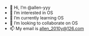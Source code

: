 - 👋 Hi, I’m @allen-yyy
- 👀 I’m interested in OS
- 🌱 I’m currently learning OS
- 💞️ I’m looking to collaborate on OS
- 📫 My email is allen_2010y@126.com

<!---
allen-yyy/allen-yyy is a ✨ special ✨ repository because its `README.md` (this file) appears on your GitHub profile.
You can click the Preview link to take a look at your changes.
--->
